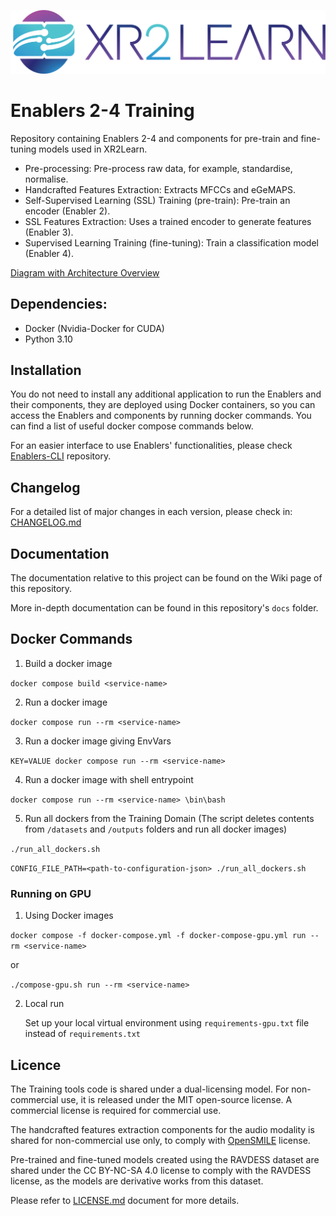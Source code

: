 ![XR2Learn](https://raw.githubusercontent.com/XR2Learn/.github/5c0fada6136915b389c1cd2151a0dd2cfc4a5aac/images/XR2Learn%20logo.png)

# Enablers 2-4 Training

Repository containing Enablers 2-4 and components for pre-train and fine-tuning models used in XR2Learn.

- Pre-processing: Pre-process raw data, for example, standardise, normalise.
- Handcrafted Features Extraction: Extracts MFCCs and eGeMAPS.
- Self-Supervised Learning (SSL) Training (pre-train): Pre-train an encoder (Enabler 2).
- SSL Features Extraction: Uses a trained encoder to generate features (Enabler 3).
- Supervised Learning Training (fine-tuning): Train a classification model (Enabler 4).

[Diagram with Architecture Overview](https://drive.google.com/file/d/1k3yLi9Y8tasFMJFNxIwKY-nRJzPdKPLw/view?usp=sharing)

## Dependencies:

- Docker (Nvidia-Docker for CUDA)
- Python 3.10

## Installation

You do not need to install any additional application to run the Enablers and their components, they are deployed using
Docker containers, so you can access the Enablers and components by running docker commands.
You can find a list of useful docker compose commands below.

For an easier interface to use Enablers' functionalities, please
check [Enablers-CLI](https://github.com/XR2Learn/Enablers-CLI) repository.

## Changelog

For a detailed list of major changes in each version, please check in:
[CHANGELOG.md]

## Documentation

The documentation relative to this project can be found on the Wiki page of this repository.

More in-depth documentation can be found in this repository's `docs` folder.

## Docker Commands

1. Build a docker image

`docker compose build <service-name>`

2. Run a docker image

`docker compose run --rm <service-name>`

3. Run a docker image giving EnvVars

`KEY=VALUE docker compose run --rm <service-name>`

4. Run a docker image with shell entrypoint

`docker compose run --rm <service-name> \bin\bash`

5. Run all dockers from the Training Domain (The script deletes contents from `/datasets` and `/outputs` folders and run
   all
   docker images)

`./run_all_dockers.sh`

`CONFIG_FILE_PATH=<path-to-configuration-json> ./run_all_dockers.sh`

### Running on GPU

1. Using Docker images

`docker compose -f docker-compose.yml -f docker-compose-gpu.yml run --rm <service-name>`

or

`./compose-gpu.sh run --rm <service-name>`

2. Local run

   Set up your local virtual environment using `requirements-gpu.txt` file instead of `requirements.txt`

## Licence

The Training tools code is shared under a dual-licensing model. For non-commercial use, it is released under the MIT
open-source license. A commercial license is required for commercial use.

The handcrafted features extraction components for the audio modality is shared for non-commercial use only, to comply
with [OpenSMILE](https://github.com/audeering/opensmile-python) license.

Pre-trained and fine-tuned models created using the RAVDESS dataset are shared under the CC BY-NC-SA 4.0 license to
comply with the RAVDESS license, as the models are derivative works from this dataset.

Please refer to [LICENSE.md](LICENSE.md) document for more details.


[CHANGELOG.md]: CHANGELOG.md